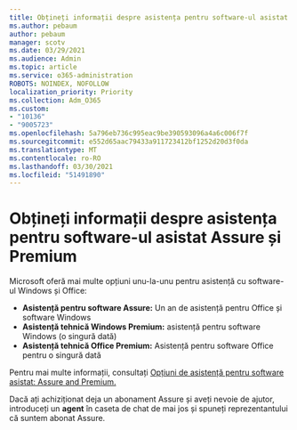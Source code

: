 ```yaml
---
title: Obțineți informații despre asistența pentru software-ul asistat Assure și Premium
ms.author: pebaum
author: pebaum
manager: scotv
ms.date: 03/29/2021
ms.audience: Admin
ms.topic: article
ms.service: o365-administration
ROBOTS: NOINDEX, NOFOLLOW
localization_priority: Priority
ms.collection: Adm_O365
ms.custom:
- "10136"
- "9005723"
ms.openlocfilehash: 5a796eb736c995eac9be390593096a4a6c006f7f
ms.sourcegitcommit: e552d65aac79433a911723412bf1252d20d3f0da
ms.translationtype: MT
ms.contentlocale: ro-RO
ms.lasthandoff: 03/30/2021
ms.locfileid: "51491890"
---
```

# <a name="get-info-about-assure-and-premium-assisted-software-support"></a>Obțineți informații despre asistența pentru software-ul asistat Assure și Premium

Microsoft oferă mai multe opțiuni unu-la-unu pentru asistență cu software-ul Windows și Office:

- **Asistență pentru software Assure:** Un an de asistență pentru Office și software Windows
- **Asistență tehnică Windows Premium:** asistență pentru software Windows (o singură dată)
- **Asistență tehnică Office Premium:** Asistență pentru software Office pentru o singură dată

Pentru mai multe informații, consultați [Opțiuni de asistență pentru software asistat: Assure and Premium.](https://support.microsoft.com/help/4467230/assisted-software-support-options-assure-premium)

Dacă ați achiziționat deja un abonament Assure și aveți nevoie de ajutor, introduceți un **agent** în caseta de chat de mai jos și spuneți reprezentantului că suntem abonat Assure.

